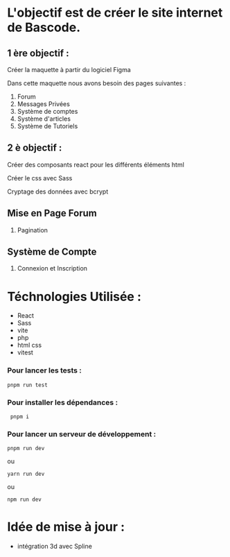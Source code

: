 # L'objectif est de créer le site internet de Bascode.

## 1 ère objectif : 

Créer la maquette à partir du logiciel Figma

Dans cette maquette nous avons besoin des pages suivantes :

1. Forum
2. Messages Privées 
3. Système de comptes 
4. Système d'articles
5. Système de Tutoriels

## 2 è objectif : 

Créer des composants react pour les différents éléments html

Créer le css avec Sass


Cryptage des données avec bcrypt



## Mise en Page Forum

1. Pagination


## Système de Compte

1. Connexion et Inscription

# Téchnologies Utilisée : 
- React 
- Sass
- vite
- php
- html css
- vitest


### Pour lancer les tests : 
` pnpm run test `

### Pour installer les dépendances : 

` pnpm i`

### Pour lancer un serveur de développement : 

` pnpm run dev `

ou

` yarn run dev `

ou 

` npm run dev `

# Idée de mise à jour : 
- intégration 3d avec Spline






